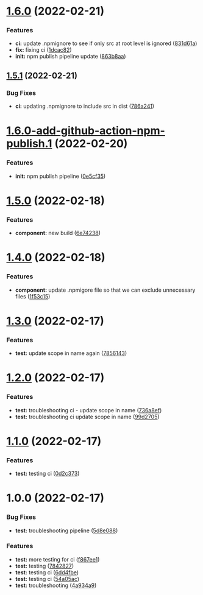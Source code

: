 # [1.6.0](https://github.com/mdhnpm/cube-loading-spinner/compare/v1.5.1...v1.6.0) (2022-02-21)


### Features

* **ci:** update .npmignore to see if only src at root level is ignored ([831d61a](https://github.com/mdhnpm/cube-loading-spinner/commit/831d61adf364e4c0758b3c624a6f6d99a6db4b66))
* **fix:** fixing ci ([1dcac82](https://github.com/mdhnpm/cube-loading-spinner/commit/1dcac822a37b3da5c0d6909cf61cf729b213fc78))
* **init:** npm publish pipeline update ([863b8aa](https://github.com/mdhnpm/cube-loading-spinner/commit/863b8aacd462676d532d9867fb7f6257c050d9c0))

## [1.5.1](https://github.com/mdhnpm/cube-loading-spinner/compare/v1.5.0...v1.5.1) (2022-02-21)

### Bug Fixes

- **ci:** updating .npmignore to include src in dist ([786a241](https://github.com/mdhnpm/cube-loading-spinner/commit/786a241f2c52d545d2e8d302fbdd7728559b4ce9))

# [1.6.0-add-github-action-npm-publish.1](https://github.com/mdhnpm/cube-loading-spinner/compare/v1.5.0...v1.6.0-add-github-action-npm-publish.1) (2022-02-20)

### Features

- **init:** npm publish pipeline ([0e5cf35](https://github.com/mdhnpm/cube-loading-spinner/commit/0e5cf353c3cc2efde38d927ca68aa26c7410acfe))

# [1.5.0](https://github.com/mdhnpm/cube-loading-spinner/compare/v1.4.0...v1.5.0) (2022-02-18)

### Features

- **component:** new build ([6e74238](https://github.com/mdhnpm/cube-loading-spinner/commit/6e742381f6f8de919c47ad495591a05810a19b54))

# [1.4.0](https://github.com/mdhnpm/cube-loading-spinner/compare/v1.3.0...v1.4.0) (2022-02-18)

### Features

- **component:** update .npmigore file so that we can exclude unnecessary files ([1f53c15](https://github.com/mdhnpm/cube-loading-spinner/commit/1f53c1582c7d074ceb7eb8b960a552122bbf1d45))

# [1.3.0](https://github.com/mdhnpm/cube-loading-spinner/compare/v1.2.0...v1.3.0) (2022-02-17)

### Features

- **test:** update scope in name again ([7856143](https://github.com/mdhnpm/cube-loading-spinner/commit/785614354e5055a23bc5376499e276dda7b373dc))

# [1.2.0](https://github.com/mdhnpm/cube-loading-spinner/compare/v1.1.0...v1.2.0) (2022-02-17)

### Features

- **test:** troubleshooting ci - update scope in name ([736a8ef](https://github.com/mdhnpm/cube-loading-spinner/commit/736a8effa69ca3d82107e3f8cd8ab9fe8d8a841f))
- **test:** troubleshooting ci update scope in name ([99d2705](https://github.com/mdhnpm/cube-loading-spinner/commit/99d27050fcb9003a96e4de26491286b62f6b0f31))

# [1.1.0](https://github.com/mdhnpm/cube-loading-spinner/compare/v1.0.0...v1.1.0) (2022-02-17)

### Features

- **test:** testing ci ([0d2c373](https://github.com/mdhnpm/cube-loading-spinner/commit/0d2c37362856c0452c21fbd2b8bd38dc9afc4b99))

# 1.0.0 (2022-02-17)

### Bug Fixes

- **test:** troubleshooting pipeline ([5d8e088](https://github.com/mdhnpm/cube-loading-spinner/commit/5d8e08863bfe1d6444915905c81fa2a44c325861))

### Features

- **test:** more testing for ci ([f867ee1](https://github.com/mdhnpm/cube-loading-spinner/commit/f867ee160621eb32bbb6b733574938467afc8782))
- **test:** testing ([7842827](https://github.com/mdhnpm/cube-loading-spinner/commit/7842827b48c88e5dbb355ebddf4cd666fffaa508))
- **test:** testing ci ([6dd4fbe](https://github.com/mdhnpm/cube-loading-spinner/commit/6dd4fbea3eb1614f5a1538e559d3f9c090ce8113))
- **test:** testing ci ([54a05ac](https://github.com/mdhnpm/cube-loading-spinner/commit/54a05ac8f6a9cffe047abe3a1460b376637c0e95))
- **test:** troubleshooting ([4a934a9](https://github.com/mdhnpm/cube-loading-spinner/commit/4a934a9ed7efe045b34211932a8ec76425049b08))
